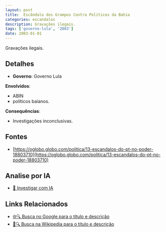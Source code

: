 ```yaml
---
layout: post
title:  Escândalo dos Grampos Contra Políticos da Bahia
categories: escandalos
description: Gravações ilegais.
tags: ['governo-lula', '2003']
date: 2003-01-01
---
```


Gravações ilegais.

## Detalhes
- **Governo**: Governo Lula

**Envolvidos**:
- ABIN
- políticos baianos.


**Consequências**:
- Investigações inconclusivas.


## Fontes
- [https://oglobo.globo.com/politica/13-escandalos-do-pt-no-poder-18803710](https://oglobo.globo.com/politica/13-escandalos-do-pt-no-poder-18803710)


## Analise por IA
- [🤖 Investigar com IA](https://www.perplexity.ai/search?q=Esc%C3%A2ndalo%20dos%20Grampos%20Contra%20Pol%C3%ADticos%20da%20Bahia%20Grava%C3%A7%C3%B5es%20ilegais.%20Governo%20Lula)

## Links Relacionados
- [🌐🔍 Busca no Google para o título e descrição](https://www.google.com/search?q=Esc%C3%A2ndalo%20dos%20Grampos%20Contra%20Pol%C3%ADticos%20da%20Bahia%20Grava%C3%A7%C3%B5es%20ilegais.%20Governo%20Lula)
- [📖🔍 Busca na Wikipedia para o título e descrição](https://pt.wikipedia.org/w/index.php?search=Esc%C3%A2ndalo%20dos%20Grampos%20Contra%20Pol%C3%ADticos%20da%20Bahia%20Grava%C3%A7%C3%B5es%20ilegais.%20Governo%20Lula)

